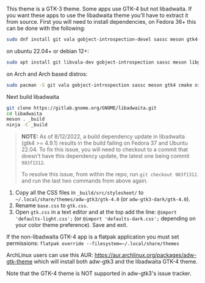 This theme is a GTK-3 theme. Some apps use GTK-4 but not libadwaita. If you want these apps to use the libadwaita theme you'll have to extract it from source. First you will need to install dependencies, on Fedora 36+ this can be done with the following:
```bash
sudo dnf install git vala gobject-introspection-devel sassc meson gtk4-devel cmake ninja-build
```

on ubuntu 22.04+ or debian 12+:
```bash
sudo apt install git libvala-dev gobject-introspection sassc meson libgtk-4-dev cmake ninja-build valac gettext
```

on Arch and Arch based distros:
```bash
sudo pacman -S git vala gobject-introspection sassc meson gtk4 cmake ninja
```

Next build libadwaita
```bash
git clone https://gitlab.gnome.org/GNOME/libadwaita.git
cd libadwaita
meson . _build
ninja -C _build
```

> **NOTE:** As of 8/12/2022, a build dependency update in libadwaita (gtk4 >= 4.9.1) results in the build failing on Fedora 37 and Ubuntu 22.04. To fix this issue, you will need to checkout to a commit that doesn't have this dependency update, the latest one being commit `983f1312`.
> 
> To resolve this issue, from within the repo, run `git checkout 983f1312`. and run the last two commands from above again.

1. Copy all the CSS files in `_build/src/stylesheet/` to `~/.local/share/themes/adw-gtk3/gtk-4.0` (or `adw-gtk3-dark/gtk-4.0`).
2. Rename `base.css` to `gtk.css`.
3. Open `gtk.css` in a text editor and at the top add the line: `@import 'defaults-light.css';` (or `@import 'defaults-dark.css';` depending on your color theme preference). Save and exit.

If the non-libadwaita GTK-4 app is a flatpak application you must set permissions: `flatpak override --filesystem=~/.local/share/themes`

ArchLinux users can use this AUR: https://aur.archlinux.org/packages/adw-gtk-theme which will install both adw-gtk3 and the libadwaita GTK-4 theme.

Note that the GTK-4 theme is NOT supported in adw-gtk3's issue tracker.
